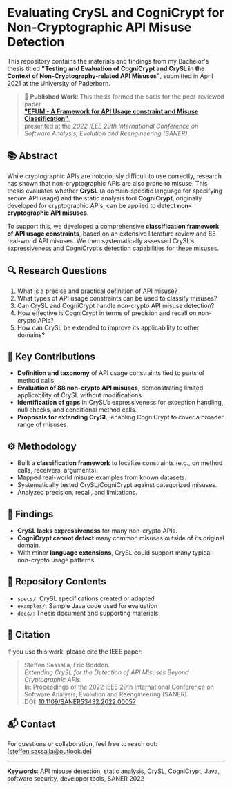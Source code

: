 # Evaluating CrySL and CogniCrypt for Non-Cryptographic API Misuse Detection

This repository contains the materials and findings from my Bachelor's thesis titled **"Testing and Evaluation of CogniCrypt and CrySL in the Context of Non-Cryptography-related API Misuses"**, submitted in April 2021 at the University of Paderborn.

> 📄 **Published Work**: This thesis formed the basis for the peer-reviewed paper  
> [**"EFUM - A Framework for API Usage constraint and Misuse Classification"**](https://ieeexplore.ieee.org/document/9825763),  
> presented at the *2022 IEEE 29th International Conference on Software Analysis, Evolution and Reengineering (SANER)*.

## 📚 Abstract

While cryptographic APIs are notoriously difficult to use correctly, research has shown that non-cryptographic APIs are also prone to misuse. This thesis evaluates whether **CrySL** (a domain-specific language for specifying secure API usage) and the static analysis tool **CogniCrypt**, originally developed for cryptographic APIs, can be applied to detect **non-cryptographic API misuses**.

To support this, we developed a comprehensive **classification framework of API usage constraints**, based on an extensive literature review and 88 real-world API misuses. We then systematically assessed CrySL’s expressiveness and CogniCrypt’s detection capabilities for these misuses.

## 🔍 Research Questions

1. What is a precise and practical definition of API misuse?
2. What types of API usage constraints can be used to classify misuses?
3. Can CrySL and CogniCrypt handle non-crypto API misuse detection?
4. How effective is CogniCrypt in terms of precision and recall on non-crypto APIs?
5. How can CrySL be extended to improve its applicability to other domains?

## 🧪 Key Contributions

- **Definition and taxonomy** of API usage constraints tied to parts of method calls.
- **Evaluation of 88 non-crypto API misuses**, demonstrating limited applicability of CrySL without modifications.
- **Identification of gaps** in CrySL’s expressiveness for exception handling, null checks, and conditional method calls.
- **Proposals for extending CrySL**, enabling CogniCrypt to cover a broader range of misuses.

## ⚙️ Methodology

- Built a **classification framework** to localize constraints (e.g., on method calls, receivers, arguments).
- Mapped real-world misuse examples from known datasets.
- Systematically tested CrySL/CogniCrypt against categorized misuses.
- Analyzed precision, recall, and limitations.

## 🧩 Findings

- **CrySL lacks expressiveness** for many non-crypto APIs.
- **CogniCrypt cannot detect** many common misuses outside of its original domain.
- With minor **language extensions**, CrySL could support many typical non-crypto usage patterns.

## 📁 Repository Contents

- `specs/`: CrySL specifications created or adapted
- `examples/`: Sample Java code used for evaluation
- `docs/`: Thesis document and supporting materials

## 📄 Citation

If you use this work, please cite the IEEE paper:

> Steffen Sassalla, Eric Bodden.  
> *Extending CrySL for the Detection of API Misuses Beyond Cryptographic APIs.*  
> In: Proceedings of the 2022 IEEE 29th International Conference on Software Analysis, Evolution and Reengineering (SANER).  
> DOI: [10.1109/SANER53432.2022.00057](https://doi.org/10.1109/SANER53432.2022.00057)

## 📬 Contact

For questions or collaboration, feel free to reach out: [steffen.sassalla@outlook.de]

---

**Keywords**: API misuse detection, static analysis, CrySL, CogniCrypt, Java, software security, developer tools, SANER 2022